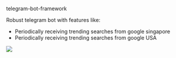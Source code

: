 telegram-bot-framework

Robust telegram bot with features like:
 - Periodically receiving trending searches from google singapore
 - Periodically receiving trending searches from google USA
 
<a href="https://www.python.org/">
  <img src="https://img.shields.io/badge/built%20with-Python3-red.svg" />
</a>

